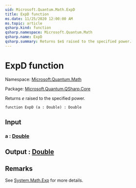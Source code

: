 ```yaml
---
uid: Microsoft.Quantum.Math.ExpD
title: ExpD function
ms.date: 11/25/2020 12:00:00 AM
ms.topic: article
qsharp.kind: function
qsharp.namespace: Microsoft.Quantum.Math
qsharp.name: ExpD
qsharp.summary: Returns $e$ raised to the specified power.
---
```


# ExpD function

Namespace: [Microsoft.Quantum.Math](xref:Microsoft.Quantum.Math)

Package: [Microsoft.Quantum.QSharp.Core](https://nuget.org/packages/Microsoft.Quantum.QSharp.Core)


Returns $e$ raised to the specified power.

```qsharp
function ExpD (a : Double) : Double
```


## Input

### a : [Double](xref:microsoft.quantum.lang-ref.double)





## Output : [Double](xref:microsoft.quantum.lang-ref.double)



## Remarks

See [System.Math.Exp](https://docs.microsoft.com/dotnet/api/system.math.exp) for more details.